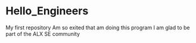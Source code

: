 # Hello_Engineers
My first repository
Am so exited that am doing this program
I am glad to be part of the ALX SE community
